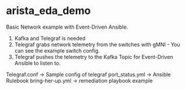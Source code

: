 # arista_eda_demo

Basic Network example with Event-Driven Ansible.

1. Kafka and Telegraf is needed
2. Telegraf grabs network telemetry from the switches with gMNI - You can see the example switch config.
3. Telegraf pushes the telemetry to the Kafka Topic for Event-Driven Ansible to listen to.

Telegraf.conf -> Sample config of telegraf
port_status.yml -> Ansible Rulebook
bring-her-up.yml -> remediation playbook example
